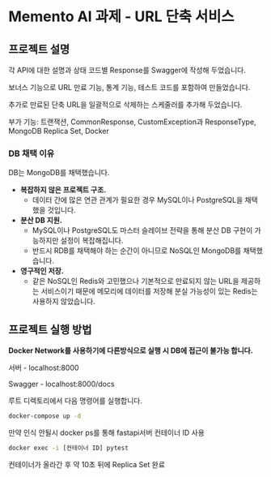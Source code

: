 # Memento AI 과제 - URL 단축 서비스

## 프로젝트 설명

각 API에 대한 설명과 상태 코드별 Response를 Swagger에 작성해 두었습니다.

보너스 기능으로 URL 만료 기능, 통계 기능, 테스트 코드를 포함하여 만들었습니다.

추가로 만료된 단축 URL을 일괄적으로 삭제하는 스케줄러를 추가해 두었습니다.

부가 기능: 트랜잭션, CommonResponse, CustomException과 ResponseType, MongoDB Replica Set, Docker

### DB 채택 이유

DB는 MongoDB를 채택했습니다.

- **복잡하지 않은 프로젝트 구조.**
    - 데이터 간에 많은 연관 관계가 필요한 경우 MySQL이나 PostgreSQL을 채택했을 것입니다.
- **분산 DB 지원.**
    - MySQL이나 PostgreSQL도 마스터 슬레이브 전략을 통해 분산 DB 구현이 가능하지만 설정이 복잡해집니다.
    - 반드시 RDB를 채택해야 하는 순간이 아니므로 NoSQL인 MongoDB를 채택했습니다.
- **영구적인 저장.**
    - 같은 NoSQL인 Redis와 고민했으나 기본적으로 만료되지 않는 URL을 제공하는 서비스이기 때문에 메모리에 데이터를 저장해 분실 가능성이 있는 Redis는 사용하지 않았습니다.

## 프로젝트 실행 방법

**Docker Network를 사용하기에 다른방식으로 실행 시 DB에 접근이 불가능 합니다.**

서버 - localhost:8000

Swagger - localhost:8000/docs

루트 디렉토리에서 다음 명령어를 실행합니다.

```sh
docker-compose up -d
```

만약 인식 안될시 docker ps를 통해 fastapi서버 컨테이너 ID 사용

```sh
docker exec -i [컨테이너 ID] pytest
```

컨테이너가 올라간 후 약 10초 뒤에 Replica Set 완료